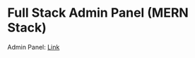 # Full Stack Admin Panel (MERN Stack)

Admin Panel: [Link](https://admin-frontend-wjs8.onrender.com)